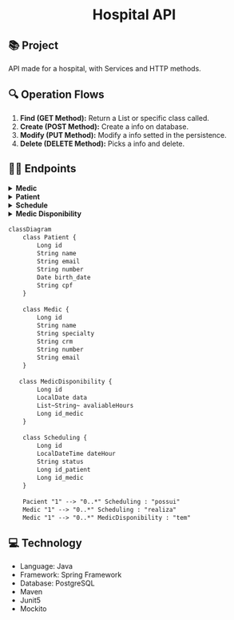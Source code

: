 <h1 align="center">
Hospital API
</h1>

## 📚 Project
API made for a hospital, with Services and HTTP methods.

## 🔍 Operation Flows

1. **Find (GET Method):** Return a List or specific class called.
2. **Create (POST Method):** Create a info on database.
3. **Modify (PUT Method):** Modify a info setted in the persistence.
4. **Delete (DELETE Method):** Picks a info and delete.

## 👨‍💻 Endpoints

<details>
<summary><b>Medic</b></summary>
<img src="\api-medical\src\main\java\com\hospital\api_medical\img\img1.png" alt="">
</details>

<details>
<summary><b>Patient</b></summary>
<img src="\api-medical\src\main\java\com\hospital\api_medical\img\img2.png" alt="">
</details>

<details>
<summary><b>Schedule</b></summary>
<img src="\api-medical\src\main\java\com\hospital\api_medical\img\img3.png" alt="">
</details>

<details>
<summary><b>Medic Disponibility</b></summary>
<img src="" alt="">
</details>


```mermaid
classDiagram
    class Patient {
        Long id
        String name
        String email
        String number
        Date birth_date
        String cpf
    }

    class Medic {
        Long id
        String name
        String specialty
        String crm
        String number
        String email
    }

   class MedicDisponibility {
        Long id
        LocalDate data
        List~String~ avaliableHours
        Long id_medic
    }

    class Scheduling {
        Long id
        LocalDateTime dateHour
        String status
        Long id_patient
        Long id_medic
    }

    Pacient "1" --> "0..*" Scheduling : "possui"
    Medic "1" --> "0..*" Scheduling : "realiza"
    Medic "1" --> "0..*" MedicDisponibility : "tem"
```

## 💻 Technology

- Language: Java
- Framework: Spring Framework
- Database: PostgreSQL
- Maven
- Junit5
- Mockito
